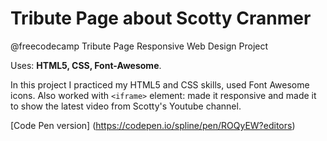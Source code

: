 # Tribute Page about Scotty Cranmer
@freecodecamp Tribute Page Responsive Web Design Project

Uses: **HTML5, CSS, Font-Awesome**.

In this project I practiced my HTML5 and CSS skills, used Font Awesome icons. 
Also worked with `<iframe>` element: made it responsive and made it to show the latest video from Scotty's Youtube channel.

[Code Pen version] (https://codepen.io/spline/pen/ROQyEW?editors)
